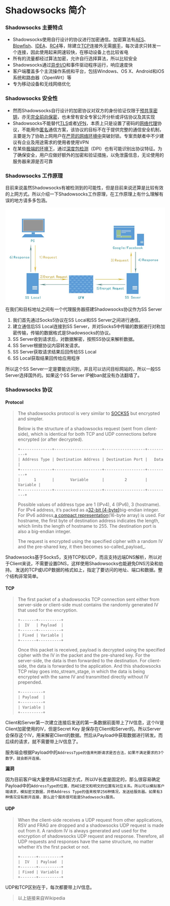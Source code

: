 # Shadowsocks 简介

### Shadowsocks 主要特点

* Shadowsocks使用自行设计的协议进行加密通信。加密算法有[AES](https://zh.wikipedia.org/wiki/高级加密标准)、[Blowfish](https://zh.wikipedia.org/wiki/Blowfish_%28密码学%29)、[IDEA](https://zh.wikipedia.org/wiki/IDEA算法)、[RC4](https://zh.wikipedia.org/wiki/RC4)等，除建立[TCP](https://zh.wikipedia.org/wiki/TCP)连接外无需[握手](https://zh.wikipedia.org/wiki/握手_%28技术%29)，每次请求只转发一个连接，因此使用起来网速较快，在移动设备上也比较省电
* 所有的流量都经过算法加密，允许自行选择算法，所以比较安全
* Shadowsocks通过[异步I/O](https://zh.wikipedia.org/w/index.php?title=异步I/O&action=edit&redlink=1)和事件驱动程序运行，响应速度快
* 客户端覆盖多个主流操作系统和平台，包括Windows、OS X、Android和iOS系统和路由器（OpenWrt）等
* 专为移动设备和无线网络优化

### Shadowsocks 安全性

* 然而Shadowsocks自行设计的加密协议对双方的身份验证仅限于[预共享密钥](https://zh.wikipedia.org/w/index.php?title=预共享密钥&action=edit&redlink=1)，亦无[完全前向保密](https://zh.wikipedia.org/wiki/完全前向保密)，也未曾有安全专家公开分析或评估协议及其实现
* Shadowsocks不能替代[TLS](https://zh.wikipedia.org/wiki/TLS)或者[VPN](https://zh.wikipedia.org/wiki/VPN)，本质上只是设置了密码的[网络代理](https://zh.wikipedia.org/wiki/代理服务器)协议，不能用作[匿名](https://zh.wikipedia.org/wiki/匿名)通信方案，该协议的目标不在于提供完整的通信安全机制，主要是为了协助上网用户在[严苛的网络环境中](https://zh.wikipedia.org/wiki/互联网审查)突破封锁。专案贡献者中不少建议有企业及用途需求的使用者使用VPN
* 在某些[极端的环境下](https://zh.wikipedia.org/wiki/防火长城)，通过[深度包检测](https://zh.wikipedia.org/wiki/深度包检测)（DPI）也有可能识别出协议特征。为了确保安全，用户应做好额外的加密和验证措施，以免泄露信息，无论使用的服务器来源是否可靠

### Shadowsocks 工作原理

目前来说虽然Shadowsocks有被检测到的可能性，但是目前来说还算是比较有效的上网方式。所以介绍一下Shadowsocks工作原理，在工作原理上有什么理解有误的地方请多多包涵。

![](/assets/import.png)在我们和目标地址之间有一个代理服务器搭建Shadowsocks协议作为SS Server

1. 我们首先通过Socks5协议在SS Local和SS Server之间进行通信。
2. 建立通信后SS Local连接到SS Server，并对Socks5中传输的数据进行对称加密传输，传输的数据格式是Shadowsocks的协议。
3. SS Server收到请求后，对数据解密，按照SS协议来解析数据。
4. SS Server根据协议内容转发请求。
5. SS Server获取请求结果后回传给SS Local
6. SS Local获取结果回传给应用程序

所以这个SS Server一定是要能访问到，并且可以访问目标网站的，所以一般SS Server选择国外的。如果这个SS Server IP被ban就没有办法翻墙了。

### Shadowsocks 协议

#### Protocol

> The shadowsocks protocol is very similar to [SOCKS5](https://www.ietf.org/rfc/rfc1928.txt) but encrypted and simpler.
>
> Below is the structure of a shadowsocks request \(sent from client-side\), which is identical for both TCP and UDP connections before encrypted \(or after decrypted\).
>
> ```
> +--------------+---------------------+------------------+----------+
> | Address Type | Destination Address | Destination Port |   Data   |
> +--------------+---------------------+------------------+----------+
> |      1       |       Variable      |         2        | Variable |
> +--------------+---------------------+------------------+----------+
> ```
>
> Possible values of address type are 1 \(IPv4\), 4 \(IPv6\), 3 \(hostname\). For IPv4 address, it’s packed as a[32-bit \(4-byte\)](https://tools.ietf.org/html/rfc791#section-2.3)big-endian integer. For IPv6 address,[a compact representation](https://tools.ietf.org/html/rfc1924)\(16-byte array\) is used. For hostname, the first byte of destination address indicates the length, which limits the length of hostname to 255. The destination port is also a big-endian integer.
>
> The request is encrypted using the specified cipher with a random IV and the pre-shared key, it then becomes so-called_payload_.

Shadowsocks基于Socks5，支持TCP和UDP，而且支持远端DNS解析，所以对于Client来说，不需要设置DNS，这样使用Shadowsocks也能避免DNS污染和劫持。 发送的TCP或UDP数据的格式如上，指定了要访问的地址、端口和数据。整个结构非常简单。

#### TCP

> The first packet of a shadowsocks TCP connection sent either from server-side or client-side must contains the randomly generated IV that used for the encryption.
>
> ```
> +-------+----------+
> |  IV   | Payload  |
> +-------+----------+
> | Fixed | Variable |
> +-------+----------+
> ```
>
> Once this packet is received, payload is decrypted using the specified cipher with the IV in the packet and the pre-shared key. For the server-side, the data is then forwarded to the destination. For client-side, the data is forwarded to the application. And this shadowsocks TCP relay goes into\_stream\_stage, in which the data is being encrypted with the same IV and transmitted directly without IV prepended.
>
> ```
> +----------+
> | Payload  |
> +----------+
> | Variable |
> +----------+
> ```

Client和Server第一次建立连接后发送的第一条数据前面带上了IV信息，这个IV是Client加密使用的IV，但是Secret Key 是保存在Client和Server的。所以Server会保存这个IV，用来解密Client的数据。然后从Payload中获取数据进行转发。而后续的请求，就不需要带上IV信息了。

服务端会根据Payload中的`AddressType的值来判断请求是否合法，如果不满足要求的3个数字，就会断开连接。`

**漏洞**

因为目前客户端大量使用AES加密方式，所以IV长度是固定的，那么很容易确定Payload中的`AddressType的位置，而AES密文和明文的位置有对应关系。所以可以模拟客户端请求，模拟密文数据，并修Address Type的值来枚举256种情况，发送给服务器。如果有3种情况没有断开连接，那么这个服务很可能是Shadowsocks服务。`

#### UDP

> When the client-side receives a UDP request from other applications, RSV and FRAG are dropped and a shadowsocks UDP request is made out from it. A random IV is always generated and used for the encryption of shadowsocks UDP request and response. Therefore, all UDP requests and responses have the same structure, no matter whether it’s the first packet or not.
>
> ```
> +-------+----------+
> |  IV   | Payload  |
> +-------+----------+
> | Fixed | Variable |
> +-------+----------+
> ```

UDP和TCP区别在于，每次都要带上IV信息。

> 以上链接来自Wikipedia



